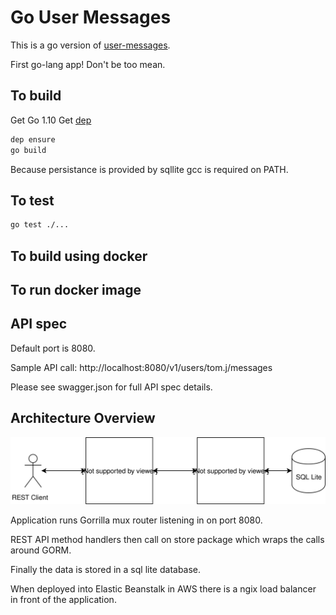 # Go User Messages

This is a go version of [user-messages](https://github.com/tomjaroszewskiwork/user-messages).

First go-lang app! Don't be too mean.

## To build

Get Go 1.10
Get [dep](https://github.com/golang/dep)

```bash
dep ensure
go build
```

Because persistance is provided by sqllite gcc is required on PATH.

## To test

```bash
go test ./...
```

## To build using docker



## To run docker image



## API spec

Default port is 8080.

Sample API call: http://localhost:8080/v1/users/tom.j/messages

Please see swagger.json for full API spec details.

## Architecture Overview

![Architecture](/architecture.svg)

Application runs Gorrilla mux router listening in on port 8080.

REST API method handlers then call on store package which wraps the calls around GORM.

Finally the data is stored in a sql lite database.

When deployed into Elastic Beanstalk in AWS there is a ngix load balancer in front of the application.









